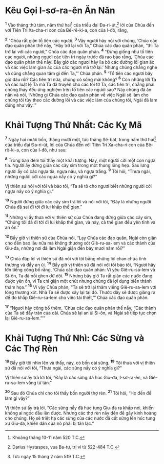 # Kêu Gọi I-sơ-ra-ên Ăn Năn
<sup><b>1</b></sup> Vào tháng thứ tám, năm thứ hai[^1] của triều đại Ða-ri-út,[^2] lời của Chúa đến với Tiên Tri Xa-cha-ri con của Bê-rê-ki-a, con của I-đô, rằng,

<sup><b>2</b></sup> “Chúa rất giận tổ tiên các ngươi. <sup><b>3</b></sup> Vậy ngươi hãy nói với chúng, ‘Chúa các đạo quân phán thế nầy, “Hãy trở lại với Ta,” Chúa các đạo quân phán, “thì Ta trở lại với các ngươi,” Chúa các đạo quân phán. <sup><b>4</b></sup> “Ðừng giống như tổ tiên các ngươi, những người các tiên tri ngày trước đã rao báo rằng, ‘Chúa các đạo quân phán thế nầy: Bây giờ các ngươi hãy lìa bỏ các đường lối gian ác và các việc làm gian ác của các ngươi mà trở lại.’ Nhưng chúng chẳng nghe và cũng chẳng quan tâm gì đến Ta,”’ Chúa phán. <sup><b>5</b></sup> “Tổ tiên các ngươi bây giờ đâu rồi? Các tiên tri nữa, chúng có sống mãi không? <sup><b>6</b></sup> Còn những lời Ta và các luật lệ Ta mà Ta đã truyền cho các tôi tớ Ta, các tiên tri, chẳng phải chúng thảy đều ứng nghiệm trên tổ tiên các ngươi sao? Này chúng đã ăn năn và nói, ‘Những gì Chúa các đạo quân phán về việc Ngài sẽ làm cho chúng tôi tùy theo các đường lối và các việc làm của chúng tôi, Ngài đã làm đúng như vậy.’”


# Khải Tượng Thứ Nhất: Các Kỵ Mã
<sup><b>7</b></sup> Ngày hai mươi bốn, tháng mười một, tức tháng Sê-bát, trong năm thứ hai[^3] của triều đại Ða-ri-út, lời của Chúa đến với Tiên Tri Xa-cha-ri con của Bê-rê-ki-a, con của I-đô, như sau:

<sup><b>8</b></sup> Trong ban đêm tôi thấy một khải tượng: Này, một người cỡi một con ngựa tía. Người ấy đứng giữa các cây sim trong một thung lũng hẹp. Sau lưng người ấy có các ngựa tía, ngựa nâu, và ngựa trắng. <sup><b>9</b></sup> Tôi hỏi, “Thưa ngài, những người cỡi các ngựa nầy có ý nghĩa gì?”

Vị thiên sứ nói với tôi và bảo tôi, “Ta sẽ tỏ cho ngươi biết những người cỡi ngựa nầy có ý nghĩa gì.”

<sup><b>10</b></sup> Người đứng giữa các cây sim trả lời và nói với tôi, “Ðây là những người Chúa đã sai đi tới đi lui khắp thế gian.”

<sup><b>11</b></sup> Những vị ấy thưa với vị thiên sứ của Chúa đang đứng giữa các cây sim, “Chúng tôi đã đi tới đi lui khắp thế gian, và này, cả thế gian đều yên tĩnh và an ổn.”

<sup><b>12</b></sup> Bấy giờ vị thiên sứ của Chúa nói, “Lạy Chúa các đạo quân, Ngài còn giận cho đến bao lâu nữa mà không thương xót Giê-ru-sa-lem và các thành của Giu-đa, những nơi đã làm Ngài giận đến bảy mươi năm rồi?”

<sup><b>13</b></sup> Chúa đáp lời vị thiên sứ đã nói với tôi bằng những lời chan chứa tình thương và đầy an ủi. <sup><b>14</b></sup> Bấy giờ vị thiên sứ đã nói với tôi bảo tôi, “Ngươi hãy lớn tiếng công bố rằng, ‘Chúa các đạo quân phán: Vì yêu Giê-ru-sa-lem và Si-ôn, Ta đã nổi ghen dữ dội. <sup><b>15</b></sup> Nhưng bây giờ Ta rất giận các nước đang được yên ổn, vì Ta chỉ giận một chút nhưng chúng đã lợi dụng biến thành thảm họa.” <sup><b>16</b></sup> Vì vậy Chúa phán, “Ta sẽ trở lại thăm viếng Giê-ru-sa-lem với lòng thương xót. Nhà Ta sẽ được xây lại tại đó. Thước dây sẽ được giăng ra để đo khắp Giê-ru-sa-lem cho việc tái thiết,’” Chúa các đạo quân phán.

<sup><b>17</b></sup> “Ngươi hãy công bố thêm, ‘Chúa các đạo quân phán thế nầy, “Các thành của Ta sẽ đầy tràn của cải. Chúa sẽ lại an ủi Si-ôn, và Ngài sẽ tiếp tục chọn lại Giê-ru-sa-lem.”’”


# Khải Tượng Thứ Nhì: Các Sừng và Các Thợ Rèn
<sup><b>18</b></sup> Bấy giờ tôi nhìn lên và thấy, này, có bốn cái sừng. <sup><b>19</b></sup> Tôi thưa với vị thiên sứ đã nói với tôi, “Thưa ngài, các sừng nầy có ý nghĩa gì?”

Vị thiên sứ ấy trả lời tôi, “Ðây là các sừng đã húc Giu-đa, I-sơ-ra-ên, và Giê-ru-sa-lem văng tứ tán.”

<sup><b>20</b></sup> Sau đó Chúa chỉ cho tôi thấy bốn người thợ rèn. <sup><b>21</b></sup> Tôi hỏi, “Họ đến để làm gì vậy?”

Vị thiên sứ ấy trả lời, “Các sừng nầy đã húc tung Giu-đa ra khắp nơi, khiến không ai ngóc đầu lên được. Nhưng các thợ rèn nầy đến để gây kinh hoàng cho chúng. Họ sẽ triệt hạ các sừng của các nước đã cất sừng lên húc tung xứ Giu-đa, khiến dân của nó phải bị tản lạc.”

[^1]: Khoảng tháng 10-11 năm 520 T.C.
[^2]: Darius Hystaspes, vua Ba-tư, trị vì từ 522-484 T.C.
[^3]: Tức ngày 15 tháng 2 năm 519 T.C.